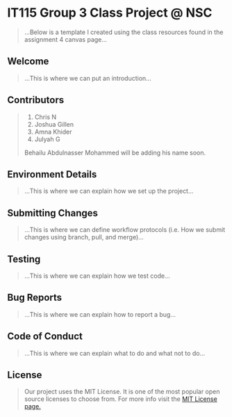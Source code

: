 # IT115 Group 3 Class Project @ NSC
>...Below is a template I created using the class resources found in the assignment 4 canvas page...

## Welcome
> ...This is where we can put an introduction...

## Contributors

> 1. Chris N
> 2. Joshua Gillen
> 3. Amna Khider
> 4. Julyah G
> 
> Behailu Abdulnasser Mohammed will be adding his name soon.

## Environment Details
> ...This is where we can explain how we set up the project...

## Submitting Changes
> ...This is where we can define workflow protocols (i.e. How we submit changes using branch, pull, and merge)...

## Testing
> ...This is where we can explain how we test code...

## Bug Reports
> ...This is where we can explain how to report a bug...

## Code of Conduct
> ...This is where we can explain what to do and what not to do...

## License
> Our project uses the MIT License. It is one of the most popular open source licenses to choose from. For more info visit the [MIT License page.](https://choosealicense.com/licenses/mit/)


